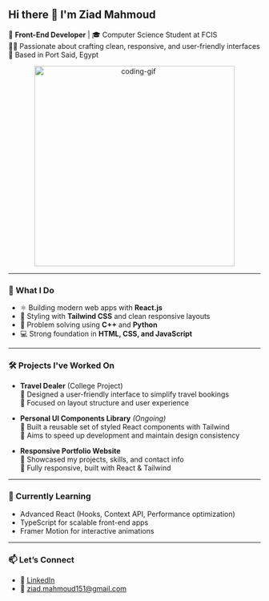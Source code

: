 ## Hi there 👋 I'm Ziad Mahmoud

🚀 **Front-End Developer** | 🎓 Computer Science Student at FCIS  
👨‍💻 Passionate about crafting clean, responsive, and user-friendly interfaces  
📍 Based in Port Said, Egypt  

<p align="center">
  <img src="https://media.giphy.com/media/qgQUggAC3Pfv687qPC/giphy.gif" alt="coding-gif" width="400" />
</p>

---

### 💼 What I Do
- ⚛️ Building modern web apps with **React.js**
- 🎨 Styling with **Tailwind CSS** and clean responsive layouts
- 🧠 Problem solving using **C++** and **Python**
- 💻 Strong foundation in **HTML, CSS, and JavaScript**

---

### 🛠️ Projects I've Worked On
- **Travel Dealer** (College Project)  
  🔹 Designed a user-friendly interface to simplify travel bookings  
  🔹 Focused on layout structure and user experience

- **Personal UI Components Library** *(Ongoing)*  
  🔹 Built a reusable set of styled React components with Tailwind  
  🔹 Aims to speed up development and maintain design consistency

- **Responsive Portfolio Website**  
  🔹 Showcased my projects, skills, and contact info  
  🔹 Fully responsive, built with React & Tailwind

---

### 🌱 Currently Learning
- Advanced React (Hooks, Context API, Performance optimization)  
- TypeScript for scalable front-end apps  
- Framer Motion for interactive animations

---

### 📫 Let’s Connect
- 💼 [LinkedIn](https://www.linkedin.com/in/ziadzaki1/)  
- 📧 ziad.mahmoud151@gmail.com  
